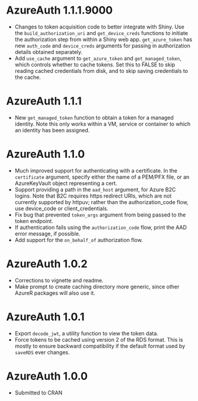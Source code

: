 # AzureAuth 1.1.1.9000

* Changes to token acquisition code to better integrate with Shiny. Use the `build_authorization_uri` and `get_device_creds` functions to initiate the authorization step from within a Shiny web app. `get_azure_token` has new `auth_code` and `device_creds` arguments for passing in authorization details obtained separately.
* Add `use_cache` argument to `get_azure_token` and `get_managed_token`, which controls whether to cache tokens. Set this to FALSE to skip reading cached credentials from disk, and to skip saving credentials to the cache.

# AzureAuth 1.1.1

* New `get_managed_token` function to obtain a token for a managed identity. Note this only works within a VM, service or container to which an identity has been assigned.

# AzureAuth 1.1.0

* Much improved support for authenticating with a certificate. In the `certificate` argument, specify either the name of a PEM/PFX file, or an AzureKeyVault object representing a cert.
* Support providing a path in the `aad_host` argument, for Azure B2C logins. Note that B2C requires https redirect URIs, which are not currently supported by httpuv; rather than the authorization_code flow, use device_code or client_credentials.
* Fix bug that prevented `token_args` argument from being passed to the token endpoint.
* If authentication fails using the `authorization_code` flow, print the AAD error message, if possible.
* Add support for the `on_behalf_of` authorization flow.

# AzureAuth 1.0.2

* Corrections to vignette and readme.
* Make prompt to create caching directory more generic, since other AzureR packages will also use it.

# AzureAuth 1.0.1

* Export `decode_jwt`, a utility function to view the token data.
* Force tokens to be cached using version 2 of the RDS format. This is mostly to ensure backward compatibility if the default format used by `saveRDS` ever changes.

# AzureAuth 1.0.0

* Submitted to CRAN
